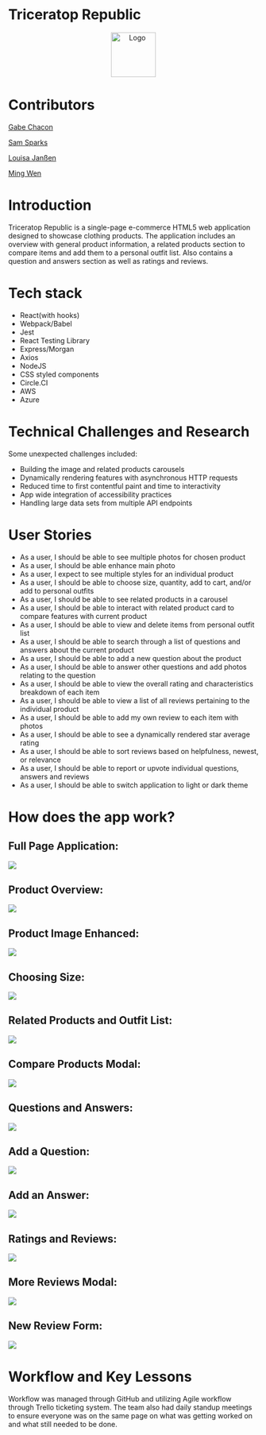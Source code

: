 # Triceratop Republic

<p align="center">
  <a href="https://github.com/Pixel-Triceratops/Triceratops-Republic">
    <img src="./public/images/logoFEC.png" alt="Logo" width="90" height="90">
  </a>
</p>

# Contributors

[Gabe Chacon](https://github.com/gabinochacon8 "Gabe Chacon")

[Sam Sparks](https://github.com/sgsparks "Sam Sparks")

[Louisa Janßen](https://github.com/louisajanssen "Louisa Janßen")

[Ming Wen](https://github.com/level1man "Ming Wen")

# Introduction
Triceratop Republic is a single-page e-commerce HTML5 web application designed to showcase clothing products. The application includes an overview with general product information, a related products section to compare items and add them to a personal outfit list. Also contains a question and answers section as well as ratings and reviews.

# Tech stack
<ul>
<li>React(with hooks)</li>
<li>Webpack/Babel</li>
<li>Jest</li>
<li>React Testing Library</li>
<li>Express/Morgan</li>
<li>Axios</li>
<li>NodeJS</li>
<li>CSS styled components</li>
<li>Circle.CI</li>
<li>AWS</li>
<li>Azure</li>
</ul>

# Technical Challenges and Research
Some unexpected challenges included:

<ul>
<li>Building the image and related products carousels</li>
<li>Dynamically rendering features with asynchronous HTTP requests</li>
<li>Reduced time to first contentful paint and time to interactivity</li>
<li>App wide integration of accessibility practices</li>
<li>Handling large data sets from multiple API endpoints</li>
</ul>

# User Stories
<ul>
<li>As a user, I should be able to see multiple photos for chosen product</li>
<li>As a user, I should be able enhance main photo</li>
<li>As a user, I expect to see multiple styles for an individual product</li>
<li>As a user, I should be able to choose size, quantity, add to cart, and/or add to personal outfits</li>
<li>As a user, I should be able to see related products in a carousel</li>
<li>As a user, I should be able to interact with related product card to compare features with current product</li>
<li>As a user, I should be able to view and delete items from personal outfit list</li>
<li>As a user, I should be able to search through a list of questions and answers about the current product</li>
<li>As a user, I should be able to add a new question about the product</li>
<li>As a user, I should be able to answer other questions and add photos relating to the question</li>
<li>As a user, I should be able to view the overall rating and characteristics breakdown of each item</li>
<li>As a user, I should be able to view a list of all reviews pertaining to the individual product</li>
<li>As a user, I should be able to add my own review to each item with photos</li>
<li>As a user, I should be able to see a dynamically rendered star average rating</li>
<li>As a user, I should be able to sort reviews based on helpfulness, newest, or relevance</li>
<li>As a user, I should be able to report or upvote individual questions, answers and reviews</li>
<li>As a user, I should be able to switch application to light or dark theme</li>
</ul>

# How does the app work?
<h2>Full Page Application:</h2>

<img src="./Client/assets/FEC-overiew.png" >

<h2>Product Overview:</h2>

<img src="./Client/assets/Overview.png" >

<h2>Product Image Enhanced:</h2>

<img src="./Client/assets/OvEnhanced.png" >

<h2>Choosing Size:</h2>

<img src="./Client/assets/OvChooseSize.png" >


<h2>Related Products and Outfit List:</h2>

<img src="./Client/assets/RelatedProductspng.png" >

<h2>Compare Products Modal:</h2>

<img src="./Client/assets/RelatedProductComparison.png" >

<h2>Questions and Answers:</h2>

<img src="./Client/assets/QandA.png" >

<h2>Add a Question:</h2>

<img src="./Client/assets/QuestionAdd.png" >

<h2>Add an Answer:</h2>

<img src="./Client/assets/QAddAnswer.png" >

<h2>Ratings and Reviews:</h2>

<img src="./Client/assets/ReviewSection.png" >

<h2>More Reviews Modal:</h2>

<img src="./Client/assets/ReviewsModal.png" >

<h2>New Review Form:</h2>

<img src="./Client/assets/ReviewModal.png" >



# Workflow and Key Lessons
Workflow was managed through GitHub and utilizing Agile workflow through Trello ticketing system.  The team also had daily standup meetings to ensure everyone was on the same page on what was getting worked on and what still needed to be done.
